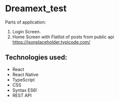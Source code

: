 # Dreamext_test

Parts of application: 
  1. Login Screen.
  2. Home Screen with Flatlist of posts from public api https://jsonplaceholder.typicode.com/

## Technologies used:
- React
- React Native
- TypeScript
- CSS
- Syntax ES6!
- REST API
